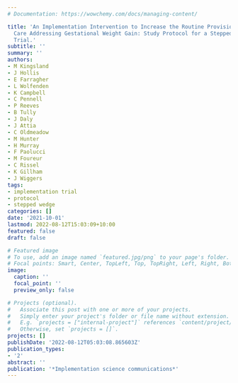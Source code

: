 ```yaml
---
# Documentation: https://wowchemy.com/docs/managing-content/

title: 'An Implementation Intervention to Increase the Routine Provision of Antenatal
  Care Addressing Gestational Weight Gain: Study Protocol for a Stepped-Wedge Cluster
  Trial.'
subtitle: ''
summary: ''
authors:
- M Kingsland
- J Hollis
- E Farragher
- L Wolfenden
- K Campbell
- C Pennell
- P Reeves
- B Tully
- J Daly
- J Attia
- C Oldmeadow
- M Hunter
- H Murray
- F Paolucci
- M Foureur
- C Rissel
- K Gillham
- J Wiggers
tags:
- implementation trial
- protocol
- stepped wedge
categories: []
date: '2021-10-01'
lastmod: 2022-08-12T15:03:09+10:00
featured: false
draft: false

# Featured image
# To use, add an image named `featured.jpg/png` to your page's folder.
# Focal points: Smart, Center, TopLeft, Top, TopRight, Left, Right, BottomLeft, Bottom, BottomRight.
image:
  caption: ''
  focal_point: ''
  preview_only: false

# Projects (optional).
#   Associate this post with one or more of your projects.
#   Simply enter your project's folder or file name without extension.
#   E.g. `projects = ["internal-project"]` references `content/project/deep-learning/index.md`.
#   Otherwise, set `projects = []`.
projects: []
publishDate: '2022-08-12T05:03:08.865603Z'
publication_types:
- '2'
abstract: ''
publication: '*Implementation science communications*'
---
```

